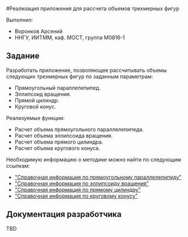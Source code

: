 ﻿#Реализация приложения для рассчета объемов трехмерных фигур

Выполнил:

 - Воронков Арсений
 - ННГУ, ИИТММ, каф. МОСТ, группа М0816-1

## Задание

Разработать приложение, позволяющее рассчитывать объемы следующих трехмерных фигур по заданным параметрам:

 - Прямоугольный параллелепипед.
 - Эллипсоид вращения.
 - Прямой цилиндр.
 - Круговой конус.

Реализуемые функции:

 - Расчет объема прямоугольного параллелепипеда.
 - Расчет объема эллипсоида вращения.
 - Расчет объема прямого цилиндра.
 - Расчет объема кругового конуса.

Необходимую информацию о методике можно найти по следующим ссылкам:

 - ["Справочная информация по прямоугольному параллелепипеду"][cuboidlink]
 - ["Справочная информация по эллипсоиду вращения"][spheroidlink]
 - ["Справочная информация по прямому цилиндру"][cylinderlink]
 - ["Справочная информация по круговому конусу"][conelink]

## Документация разработчика

TBD

<!-- LINKS -->
 [cuboidlink]: https://en.wikipedia.org/wiki/Cuboid
 [spheroidlink]: https://en.wikipedia.org/wiki/Spheroid
 [cylinderlink]: https://en.wikipedia.org/wiki/Cylinder_(geometry)
 [conelink]: https://en.wikipedia.org/wiki/Cone
